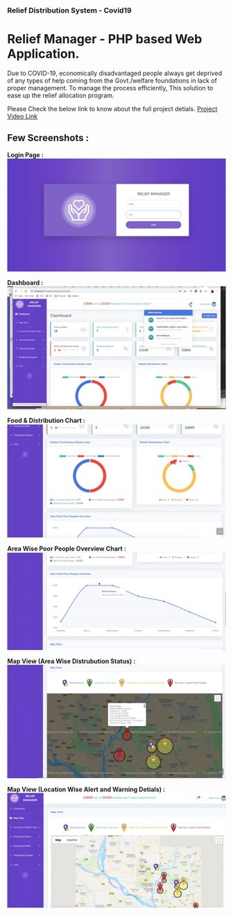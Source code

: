 ### Relief Distribution System - Covid19 

# Relief Manager - PHP based Web Application. 
Due to COVID-19, economically disadvantaged people always get deprived of any types of help coming from the Govt./welfare foundations in lack of proper management. To manage the process efficiently, This solution to ease up the relief allocation program.

Please Check the below link to know about the full project detials.
[Project Video Link](https://www.youtube.com/watch?v=0p9mEZrkl5E)


## Few Screenshots :

**Login Page :** 
![view](https://github.com/ruhulmus/Covid19-Relief-Management-PHP/blob/master/screenshots/Login-page.png)

**Dashboard :** 
![view](https://github.com/ruhulmus/Covid19-Relief-Management-PHP/blob/master/screenshots/dashboard.png)

**Food & Distribution Chart :** 
![view](https://github.com/ruhulmus/Covid19-Relief-Management-PHP/blob/master/screenshots/graph1.png)

**Area Wise Poor People Overview Chart :** 
![view](https://github.com/ruhulmus/Covid19-Relief-Management-PHP/blob/master/screenshots/graph2.png)

**Map View (Area Wise Distrubution Status) :** 
![view](https://github.com/ruhulmus/Covid19-Relief-Management-PHP/blob/master/screenshots/map-view.png)

**Map View (Location Wise Alert and Warning Detials) :** 
![view](https://github.com/ruhulmus/Covid19-Relief-Management-PHP/blob/master/screenshots/map-view-full.png)